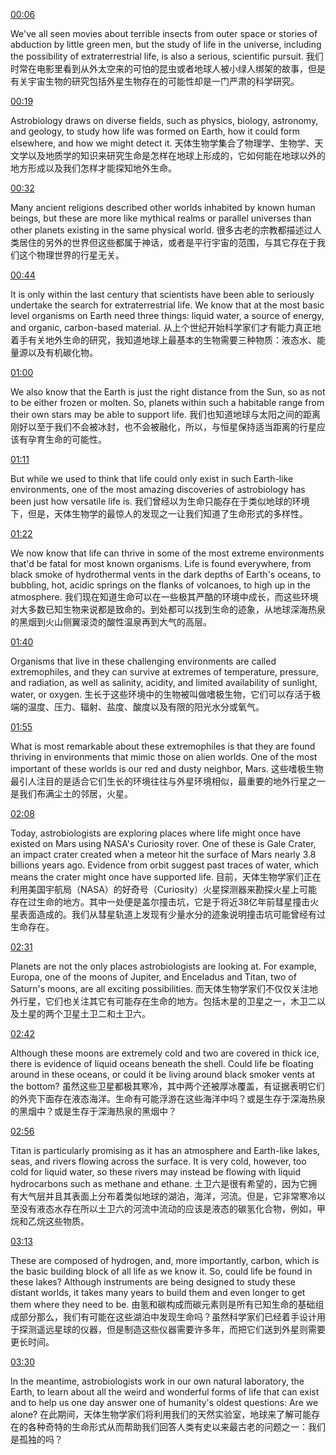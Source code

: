 [00:06](https://www.bilibili.com/video/BV1Gf4y1y7wc?p=2#t=6.337149)

We've all seen movies about terrible insects from outer space or stories of abduction by little green men, but the study of life in the universe, including the possibility of extraterrestrial life, is also a serious, scientific pursuit. 
我们时常在电影里看到从外太空来的可怕的昆虫或者地球人被小绿人绑架的故事，但是有关宇宙生物的研究包括外星生物存在的可能性却是一门严肃的科学研究。

[00:19](https://www.bilibili.com/video/BV1Gf4y1y7wc?p=2#t=19.83553)

Astrobiology draws on diverse fields, such as physics, biology, astronomy, and geology, to study how life was formed on Earth, how it could form elsewhere, and how we might detect it. 
天体生物学集合了物理学、生物学、天文学以及地质学的知识来研究生命是怎样在地球上形成的，它如何能在地球以外的地方形成以及我们怎样才能探知地外生命。

[00:32](https://www.bilibili.com/video/BV1Gf4y1y7wc?p=2#t=32.965224)

Many ancient religions described other worlds inhabited by known human beings, but these are more like mythical realms or parallel universes than other planets existing in the same physical world. 
很多古老的宗教都描述过人类居住的另外的世界但这些都属于神话，或者是平行宇宙的范围，与其它存在于我们这个物理世界的行星无关。

[00:44](https://www.bilibili.com/video/BV1Gf4y1y7wc?p=2#t=44.711872)

It is only within the last century that scientists have been able to seriously undertake the search for extraterrestrial life. We know that at the most basic level organisms on Earth need three things: liquid water, a source of energy, and organic, carbon-based material. 
从上个世纪开始科学家们才有能力真正地着手有关地外生命的研究，我知道地球上最基本的生物需要三种物质：液态水、能量源以及有机碳化物。

[01:00](https://www.bilibili.com/video/BV1Gf4y1y7wc?p=2#t=60.20191)

We also know that the Earth is just the right distance from the Sun, so as not to be either frozen or molten. So, planets within such a habitable range from their own stars may be able to support life. 
我们也知道地球与太阳之间的距离刚好以至于我们不会被冰封，也不会被融化，所以，与恒星保持适当距离的行星应该有孕育生命的可能性。

[01:11](https://www.bilibili.com/video/BV1Gf4y1y7wc?p=2#t=71.759191)

But while we used to think that life could only exist in such Earth-like environments, one of the most amazing discoveries of astrobiology has been just how versatile life is. 
我们曾经以为生命只能存在于类似地球的环境下，但是，天体生物学的最惊人的发现之一让我们知道了生命形式的多样性。

[01:22](https://www.bilibili.com/video/BV1Gf4y1y7wc?p=2#t=82.698732)

We now know that life can thrive in some of the most extreme environments that'd be fatal for most known organisms. Life is found everywhere, from black smoke of hydrothermal vents in the dark depths of Earth's oceans, to bubbling, hot, acidic springs on the flanks of volcanoes, to high up in the atmosphere. 
我们现在知道生命可以在一些极其严酷的环境中成长，而这些环境对大多数已知生物来说都是致命的。到处都可以找到生命的迹象，从地球深海热泉的黑烟到火山侧翼滚烫的酸性温泉再到大气的高层。

[01:40](https://www.bilibili.com/video/BV1Gf4y1y7wc?p=2#t=100.486491)

Organisms that live in these challenging environments are called extremophiles, and they can survive at extremes of temperature, pressure, and radiation, as well as salinity, acidity, and limited availability of sunlight, water, or oxygen. 
生长于这些环境中的生物被叫做嗜极生物，它们可以存活于极端的温度、压力、辐射、盐度、酸度以及有限的阳光水分或氧气。

[01:55](https://www.bilibili.com/video/BV1Gf4y1y7wc?p=2#t=115.874488)

What is most remarkable about these extremophiles is that they are found thriving in environments that mimic those on alien worlds. One of the most important of these worlds is our red and dusty neighbor, Mars. 
这些嗜极生物最引人注目的是适合它们生长的环境往往与外星环境相似，最重要的地外行星之一是我们布满尘土的邻居，火星。

[02:08](https://www.bilibili.com/video/BV1Gf4y1y7wc?p=2#t=128.836836)

Today, astrobiologists are exploring places where life might once have existed on Mars using NASA's Curiosity rover. One of these is Gale Crater, an impact crater created when a meteor hit the surface of Mars nearly 3.8 billions years ago. Evidence from orbit suggest past traces of water, which means the crater might once have supported life. 
目前，天体生物学家们正在利用美国宇航局（NASA）的好奇号（Curiosity）火星探测器来勘探火星上可能存在过生命的地方。其中一处便是盖尔撞击坑，它是于将近38亿年前彗星撞击火星表面造成的。我们从彗星轨道上发现有少量水分的迹象说明撞击坑可能曾经有过生命存在。

[02:31](https://www.bilibili.com/video/BV1Gf4y1y7wc?p=2#t=151.045395)

Planets are not the only places astrobiologists are looking at. For example, Europa, one of the moons of Jupiter, and Enceladus and Titan, two of Saturn's moons, are all exciting possibilities. 
而天体生物学家们不仅仅关注地外行星，它们也关注其它有可能存在生命的地方。包括木星的卫星之一，木卫二以及土星的两个卫星土卫二和土卫六。

[02:42](https://www.bilibili.com/video/BV1Gf4y1y7wc?p=2#t=162.451151)

Although these moons are extremely cold and two are covered in thick ice, there is evidence of liquid oceans beneath the shell. Could life be floating around in these oceans, or could it be living around black smoker vents at the bottom? 
虽然这些卫星都极其寒冷，其中两个还被厚冰覆盖，有证据表明它们的外壳下面存在液态海洋。生命有可能浮游在这些海洋中吗？或是生存于深海热泉的黑烟中？或是生存于深海热泉的黑烟中？

[02:56](https://www.bilibili.com/video/BV1Gf4y1y7wc?p=2#t=176.808559)

Titan is particularly promising as it has an atmosphere and Earth-like lakes, seas, and rivers flowing across the surface. It is very cold, however, too cold for liquid water, so these rivers may instead be flowing with liquid hydrocarbons such as methane and ethane. 
土卫六是很有希望的，因为它拥有大气层并且其表面上分布着类似地球的湖泊，海洋，河流。但是，它非常寒冷以至没有液态水存在所以土卫六的河流中流动的应该是液态的碳氢化合物，例如，甲烷和乙烷这些物质。

[03:13](https://www.bilibili.com/video/BV1Gf4y1y7wc?p=2#t=193.079166)

These are composed of hydrogen, and, more importantly, carbon, which is the basic building block of all life as we know it. So, could life be found in these lakes? Although instruments are being designed to study these distant worlds, it takes many years to build them and even longer to get them where they need to be. 
由氢和碳构成而碳元素则是所有已知生命的基础组成部分那么，我们有可能在这些湖泊中发现生命吗？虽然科学家们已经着手设计用于探测遥远星球的仪器，但是制造这些仪器需要许多年，而把它们送到外星则需要更长时间。

[03:30](https://www.bilibili.com/video/BV1Gf4y1y7wc?p=2#t=210.906823)

In the meantime, astrobiologists work in our own natural laboratory, the Earth, to learn about all the weird and wonderful forms of life that can exist and to help us one day answer one of humanity's oldest questions: Are we alone?
在此期间，天体生物学家们将利用我们的天然实验室，地球来了解可能存在的各种奇特的生命形式从而帮助我们回答人类有史以来最古老的问题之一：我们是孤独的吗？